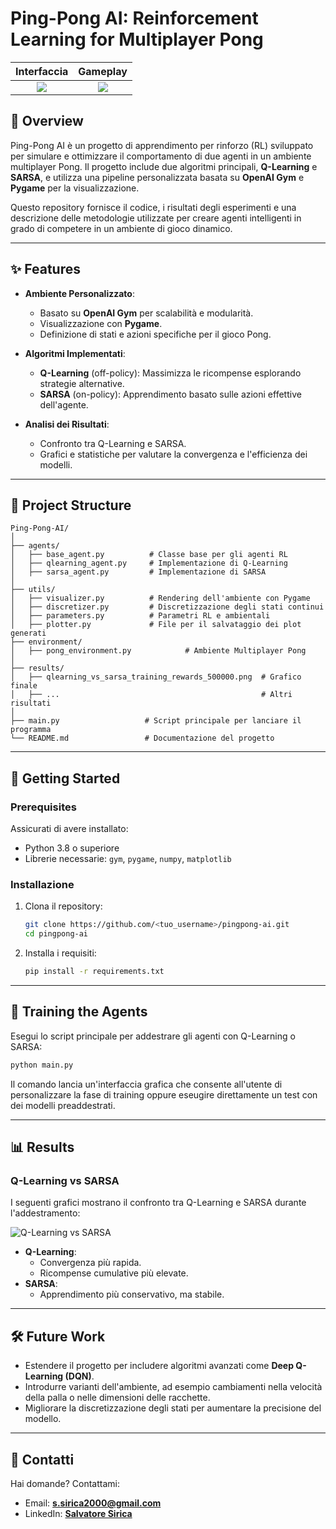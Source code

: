 # Ping-Pong AI: Reinforcement Learning for Multiplayer Pong

Interfaccia                |  Gameplay
:-------------------------:|:-------------------------:
![](https://interfaccia.png)  |  ![](https://game.gif)

## 📖 Overview

Ping-Pong AI è un progetto di apprendimento per rinforzo (RL) sviluppato per simulare e ottimizzare il comportamento di due agenti in un ambiente multiplayer Pong. Il progetto include due algoritmi principali, **Q-Learning** e **SARSA**, e utilizza una pipeline personalizzata basata su **OpenAI Gym** e **Pygame** per la visualizzazione.

Questo repository fornisce il codice, i risultati degli esperimenti e una descrizione delle metodologie utilizzate per creare agenti intelligenti in grado di competere in un ambiente di gioco dinamico.

---

## ✨ Features

- **Ambiente Personalizzato**:
  - Basato su **OpenAI Gym** per scalabilità e modularità.
  - Visualizzazione con **Pygame**.
  - Definizione di stati e azioni specifiche per il gioco Pong.

- **Algoritmi Implementati**:
  - **Q-Learning** (off-policy): Massimizza le ricompense esplorando strategie alternative.
  - **SARSA** (on-policy): Apprendimento basato sulle azioni effettive dell'agente.

- **Analisi dei Risultati**:
  - Confronto tra Q-Learning e SARSA.
  - Grafici e statistiche per valutare la convergenza e l'efficienza dei modelli.

---

## 📂 Project Structure

```
Ping-Pong-AI/
│
├── agents/
│   ├── base_agent.py          # Classe base per gli agenti RL
│   ├── qlearning_agent.py     # Implementazione di Q-Learning
│   ├── sarsa_agent.py         # Implementazione di SARSA
│
├── utils/
│   ├── visualizer.py          # Rendering dell'ambiente con Pygame
│   ├── discretizer.py         # Discretizzazione degli stati continui
│   ├── parameters.py          # Parametri RL e ambientali
│   ├── plotter.py             # File per il salvataggio dei plot generati
├── environment/
│   ├── pong_environment.py            # Ambiente Multiplayer Pong
│
├── results/
│   ├── qlearning_vs_sarsa_training_rewards_500000.png  # Grafico finale
│   ├── ...                                             # Altri risultati
│
├── main.py                   # Script principale per lanciare il programma
└── README.md                 # Documentazione del progetto
```

---

## 🚀 Getting Started

### Prerequisites

Assicurati di avere installato:
- Python 3.8 o superiore
- Librerie necessarie: `gym`, `pygame`, `numpy`, `matplotlib`

### Installazione

1. Clona il repository:
   ```bash
   git clone https://github.com/<tuo_username>/pingpong-ai.git
   cd pingpong-ai
   ```

2. Installa i requisiti:
   ```bash
   pip install -r requirements.txt
   ```

---

## 🧠 Training the Agents

Esegui lo script principale per addestrare gli agenti con Q-Learning o SARSA:
```bash
python main.py
```

Il comando lancia un'interfaccia grafica che consente all'utente di personalizzare la fase di training oppure eseugire direttamente un test con dei modelli preaddestrati.

---

## 📊 Results

### Q-Learning vs SARSA
I seguenti grafici mostrano il confronto tra Q-Learning e SARSA durante l'addestramento:

![Q-Learning vs SARSA](images/qlearning_vs_sarsa_training_rewards_500000.png)

- **Q-Learning**:
  - Convergenza più rapida.
  - Ricompense cumulative più elevate.
- **SARSA**:
  - Apprendimento più conservativo, ma stabile.

---

## 🛠 Future Work

- Estendere il progetto per includere algoritmi avanzati come **Deep Q-Learning (DQN)**.
- Introdurre varianti dell'ambiente, ad esempio cambiamenti nella velocità della palla o nelle dimensioni delle racchette.
- Migliorare la discretizzazione degli stati per aumentare la precisione del modello.

---

## 📧 Contatti

Hai domande? Contattami:
- Email: **s.sirica2000@gmail.com**
- LinkedIn: **[Salvatore Sirica](https://www.linkedin.com/in/salvatore-sirica-823325208/)**